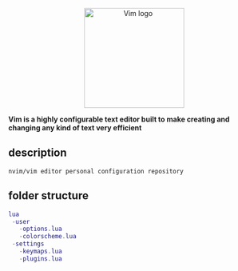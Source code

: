 <p align="center">
  <img src="https://upload.wikimedia.org/wikipedia/commons/thumb/9/9f/Vimlogo.svg/1022px-Vimlogo.svg.png" width="200" alt="Vim logo" />
</p

<strong align="center">Vim is a highly configurable text editor built to make creating and changing any kind of text very efficient</strong>
    
## description
```nvim/vim editor personal configuration repository```

## folder structure

```init.lua
lua
 -user
   -options.lua
   -colorscheme.lua
 -settings
   -keymaps.lua
   -plugins.lua
```
